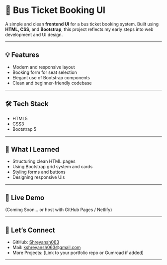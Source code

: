 # 🚌 Bus Ticket Booking UI

A simple and clean **frontend UI** for a bus ticket booking system. Built using **HTML, CSS**, and **Bootstrap**, this project reflects my early steps into web development and UI design.

---

## 💡 Features

- Modern and responsive layout
- Booking form for seat selection
- Elegant use of Bootstrap components
- Clean and beginner-friendly codebase

---

## 🛠️ Tech Stack

- HTML5
- CSS3
- Bootstrap 5 <!-- Upload your screenshot and name it 'screenshot.png' or update the link -->

---

## 🧠 What I Learned

- Structuring clean HTML pages
- Using Bootstrap grid system and cards
- Styling forms and buttons
- Designing responsive UIs

---

## 🔗 Live Demo

(Coming Soon... or host with GitHub Pages / Netlify)

---

## 🤝 Let’s Connect

- GitHub: [Shreyansh063](https://github.com/Shreyansh063)
- Mail: kshreyansh063@gmail.com
- More Projects: [Link to your portfolio repo or Gumroad if added]

---

